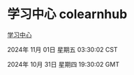# 学习中心 colearnhub
[学习中心](http://219.139.197.74:56308/colearnhub/)

2024年 11月 01日 星期五 03:30:02 CST

2024年 10月 31日 星期四 19:30:02 GMT
